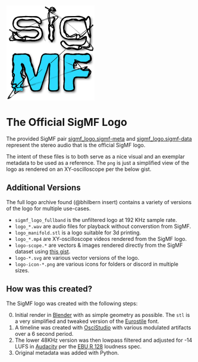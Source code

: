 ![Rendered version of the Official SigMF Logo](sigmf_logo.png)

# The Official SigMF Logo

The provided SigMF pair [sigmf_logo.sigmf-meta](sigmf_logo.sigmf-meta) and [sigmf_logo.sigmf-data](sigmf_logo.sigmf-data) represent the stereo audio that is the official SigMF logo.

The intent of these files is to both serve as a nice visual and an exemplar metadata to be used as a reference. The `png` is just a simplified view of the logo as rendered on an XY-oscilloscope per the below gist.

## Additional Versions

The full logo archive found (@bhilbern insert) contains a variety of versions of the logo for multiple use-cases.

* `sigmf_logo_fullband` is the unfiltered logo at 192 KHz sample rate.
* `logo_*.wav` are audio files for playback without converstion from SigMF.
* `logo_manifold.stl` is a logo suitable for 3d printing.
* `logo_*.mp4` are XY-oscilloscope videos rendered from the SigMF logo.
* `logo-scope.*` are vectors & images rendered directly from the SigMF dataset using [this gist](https://gist.github.com/Teque5/3a377440916506fb2ac46a9f47251da4i).
* `logo-*.svg` are various vector versions of the logo.
* `logo-icon-*.png` are various icons for folders or discord in multiple sizes.

## How was this created?

The SigMF logo was created with the following steps:

0) Initial render in [Blender](https://www.blender.org/) with as simple geometry as possible. The `stl` is a very simplified and tweaked version of the [Eurostile](https://en.wikipedia.org/wiki/Eurostile) font.
1) A timeline was created with [OsciStudio](https://oscilloscopemusic.com/oscistudio.php) with various modulated artifacts over a 6 second period.
2) The lower 48KHz version was then lowpass filtered and adjusted for -14 LUFS in [Audacity](https://www.audacityteam.org/) per the [EBU R 128](https://en.wikipedia.org/wiki/EBU_R_128) loudness spec.
3) Original metadata was added with Python.
